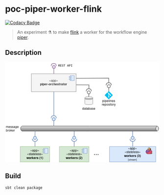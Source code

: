 poc-piper-worker-flink
======================

[![Codacy Badge](https://api.codacy.com/project/badge/Grade/653e27dc026745299c50343bc2b1c3bc)](https://app.codacy.com/app/ccamel/poc-piper-worker-flink?utm_source=github.com&utm_medium=referral&utm_content=ccamel/poc-piper-worker-flink&utm_campaign=Badge_Grade_Dashboard)

> An experiment :alembic: to make [flink] a worker for the workflow engine [piper].
 
## Description

![piper-flink-overview](doc/piper-flink-overview.png)

## Build

```sh
sbt clean package
```

[flink]: https://flink.apache.org/
[piper]: https://github.com/creactiviti/piper

[Chris Camel]: https://github.com/ccamel
[MIT]: https://tldrlegal.com/license/mit-license
